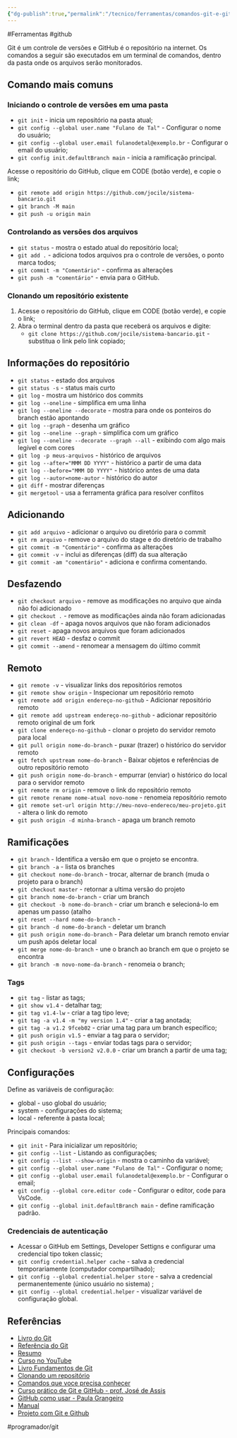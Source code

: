 ```yaml
---
{"dg-publish":true,"permalink":"/tecnico/ferramentas/comandos-git-e-git-hub/","title":"Comandos git e GitHub","metatags":{"description":"principais comandos para controle de versões."},"noteIcon":2,"updated":"2025-06-20T21:31:41.605-03:00"}
---
```


#Ferramentas #github 

Git é um controle de versões e GitHub é o repositório na internet. Os comandos a seguir são executados em um terminal de comandos, dentro da pasta onde os arquivos serão monitorados.

## Comando mais comuns

### Iniciando o controle de versões em uma pasta

- `git init` - inicia um repositório na pasta atual;
- `git config --global user.name "Fulano de Tal"` - Configurar o nome do usuário;
- `git config --global user.email fulanodetal@exemplo.br` - Configurar o email do usuário;
- `git config init.defaultBranch main` - inicia a ramificação principal.

Acesse o repositório do GitHub, clique em CODE (botão verde), e copie o link;

- `git remote add origin https://github.com/jocile/sistema-bancario.git`
- `git branch -M main`
- `git push -u origin main`
### Controlando as versões dos arquivos

- `git status` - mostra o estado atual do repositório local;
- `git add .` - adiciona todos arquivos pra o controle de versões, o ponto marca todos;
- `git commit -m "Comentário"` - confirma as alterações
- `git push -m "comentário"` - envia para o GitHub.

### Clonando um repositório existente

1. Acesse o repositório do GitHub, clique em CODE (botão verde), e copie o link;
2. Abra o terminal dentro da pasta que receberá os arquivos e digite: 
	- `git clone https://github.com/jocile/sistema-bancario.git` - substitua o link pelo link copiado;

## Informações do repositório

- `git status` - estado dos arquivos
- `git status -s` - status mais curto
- `git log` - mostra um histórico dos commits
- `git log --oneline` - simplifica em uma linha
- `git log --oneline --decorate` - mostra para onde os ponteiros do branch estão apontando
- `git log --graph` - desenha um gráfico
- `git log --oneline --graph` - simplifica com um gráfico
- `git log --oneline --decorate --graph --all` - exibindo com algo mais legível e com cores
- `git log -p meus-arquivos` - histórico de arquivos
- `git log --after="MMM DD YYYY"` - histórico a partir de uma data
- `git log --before="MMM DD YYYY"` - histórico antes de uma data
- `git log --autor=nome-autor` - histórico do autor
- `git diff` - mostrar diferenças
- `git mergetool` - usa a ferramenta gráfica para resolver conflitos

## Adicionando

- `git add arquivo` - adicionar o arquivo ou diretório para o commit
- `git rm arquivo` - remove o arquivo do stage e do diretório de trabalho
- `git commit -m "Comentário"` - confirma as alterações
- `git commit -v` - inclui as diferenças (diff) da sua alteração
- `git commit -am "comentário"` - adiciona e confirma comentando.

## Desfazendo

- `git checkout arquivo` - remove as modificações no arquivo que ainda não foi adicionado
- `git checkout .` - remove as modificações ainda não foram adicionadas
- `git clean -df` - apaga novos arquivos que não foram adicionados
- `git reset` - apaga novos arquivos que foram adicionados
- `git revert HEAD` - desfaz o commit
- `git commit --amend` - renomear a mensagem do último commit

## Remoto

- `git remote -v` - visualizar links dos repositórios remotos
- `git remote show origin` - Inspecionar um repositório remoto
- `git remote add origin endereço-no-github` - Adicionar repositório remoto
- `git remote add upstream endereço-no-github` - adicionar repositório remoto original de um fork
- `git clone endereço-no-github` - clonar o projeto do servidor remoto para local
- `git pull origin nome-do-branch` - puxar (trazer) o histórico do servidor remoto
- `git fetch upstream nome-do-branch` - Baixar objetos e referências de outro repositório remoto
- `git push origin nome-do-branch` - empurrar (enviar) o histórico do local para o servidor remoto
- `git remote rm origin` - remove o link do repositório remoto
- `git remote rename nome-atual novo-nome` - renomeia repositório remoto
- `git remote set-url origin http://meu-novo-endereco/meu-projeto.git` - altera o link do remoto
- `git push origin -d minha-branch` - apaga um branch remoto

## Ramificações

- `git branch` - Identifica a versão em que o projeto se encontra.
- `git branch -a` - lista os branches
- `git checkout nome-do-branch` - trocar, alternar de branch (muda o projeto para o branch)
- `git checkout master` - retornar a ultima versão do projeto
- `git branch nome-do-branch` - criar um branch
- `git checkout -b nome-do-branch` - criar um branch e selecioná-lo em apenas um passo (atalho
- `git reset --hard nome-do-branch` - 
- `git branch -d nome-do-branch` - deletar um branch
- `git push origin nome-do-branch` - Para deletar um branch remoto enviar um push após deletar local
- `git merge nome-do-branch` - une o branch ao branch em que o projeto se encontra
- `git branch -m novo-nome-da-branch` - renomeia o branch;

### Tags

- `git tag` - listar as tags;
- `git show v1.4` - detalhar tag;
- `git tag v1.4-lw` - criar a tag tipo leve;
- `git tag -a v1.4 -m "my version 1.4"` - criar a tag anotada;
- `git tag -a v1.2 9fceb02` - criar uma tag para um branch específico;
- `git push origin v1.5` - enviar a tag para o servidor;
- `git push origin --tags` - enviar todas tags para o servidor;
- `git checkout -b version2 v2.0.0` - criar um branch a partir de uma tag;

## Configurações

Define as variáveis de configuração:

- global - uso global do usuário;
- system - configurações do sistema;
- local - referente à pasta local;

Principais comandos:

- `git init` - Para inicializar um repositório;
- `git config --list` - Listando as configurações;
- `git config --list --show-origin` - mostra o caminho da variável;
- `git config --global user.name "Fulano de Tal"` - Configurar o nome;
- `git config --global user.email fulanodetal@exemplo.br` - Configurar o email;
- `git config --global core.editor code` - Configurar o editor, code para VsCode.
- `git config --global init.defaultBranch main` - define  ramificação padrão.

### Credenciais de autenticação

- Acessar o GitHub em Settings, Developer Settigns e configurar uma credencial tipo token classic;
- `git config credential.helper cache` - salva a credencial temporariamente (computador compartilhado);
- `git config --global credential.helper store` - salva a credencial permanentemente (único usuário no sistema) ;
- `git config --global credential.helper`  - visualizar variável de configuração global.

## Referências 

- [Livro do Git](https://git-scm.com/book/pt-br/v2)
- [Referência do Git](https://git-scm.com/docs)
- [Resumo](http://devfuria.com.br/git/resumo/)
- [Curso no YouTube](https://www.youtube.com/watch?v=v8-4rI0cJXE&list=PLbEOwbQR9lqzK14I7OOeREEIE4k6rjgIj)
- [Livro Fundamentos de Git](https://git-scm.com/book/pt-br/v2/Fundamentos-de-Git-Gravando-Altera%C3%A7%C3%B5es-em-Seu-Reposit%C3%B3rio)
- [Clonando um repositório](https://docs.github.com/pt/github/getting-started-with-github/fork-a-repo)
- [Comandos que voce precisa conhecer](https://www.treinaweb.com.br/blog/comandos-do-git-que-voce-precisa-conhecer-parte-1/)
- [Curso prático de Git e GitHub - prof. José de Assis](https://www.youtube.com/playlist?list=PLbEOwbQR9lqzK14I7OOeREEIE4k6rjgIj)
- [GitHub como usar - Paula Grangeiro](https://www.youtube.com/watch?v=Q-OgXVDzGRY)
- [Manual](https://git-scm.com/book/pt-br/v2/Fundamentos-de-Git-Obtendo-um-Reposit%C3%B3rio-Git)
- [Projeto com Git e Github](Projeto%20com%20Git%20e%20Github.md)

#programador/git
